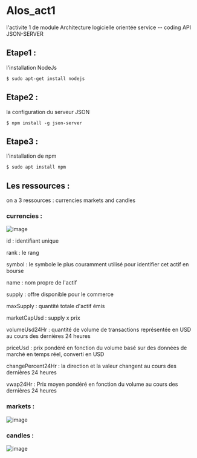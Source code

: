 # Alos_act1
l'activite 1 de module Architecture logicielle orientée service -- coding API JSON-SERVER

## Etape1 :
l'installation NodeJs

`$ sudo apt-get install nodejs `

## Etape2 :
la configuration du serveur JSON

`$ npm install -g json-server`

## Etape3 :
l'installation de npm 

`$ sudo apt install npm`

## Les ressources :
on a 3 ressources : currencies markets and candles

### currencies : 

![image](https://user-images.githubusercontent.com/101930870/159255491-93f4c0e4-d54b-45d1-ad19-4fd9d2d42a13.png)

id : identifiant unique 

rank : le rang

symbol : le symbole le plus couramment utilisé pour identifier cet actif en bourse

name : nom propre de l'actif

supply : offre disponible pour le commerce

maxSupply : quantité totale d'actif émis

marketCapUsd : supply x prix

volumeUsd24Hr : quantité de volume de transactions représentée en USD au cours des dernières 24 heures

priceUsd : prix pondéré en fonction du volume basé sur des données de marché en temps réel, converti en USD

changePercent24Hr : la direction et la valeur changent au cours des dernières 24 heures

vwap24Hr : Prix moyen pondéré en fonction du volume au cours des dernières 24 heures


### markets :

![image](https://user-images.githubusercontent.com/101930870/159255040-1fa7a0ce-eafd-4e2d-adf9-49d3e1a33b49.png)


### candles :

![image](https://user-images.githubusercontent.com/101930870/159254976-058668fd-72fb-451a-ad28-a05ce61203f7.png)


